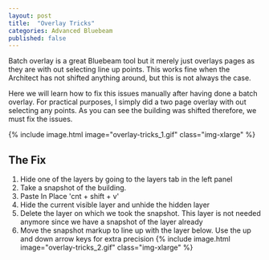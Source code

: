 ```yaml
---
layout: post
title:  "Overlay Tricks"
categories: Advanced Bluebeam
published: false
---
```


Batch overlay is a great Bluebeam tool but it merely just overlays pages as they are with out selecting line up points. This works fine when the Architect has not shifted anything around, but this is not always the case. 

Here we will learn how to fix this issues manually after having done a batch overlay. For practical purposes, I simply did a two page overlay with out selecting any points. As you can see the building was shifted therefore, we must fix the issues. 

{% include image.html image="overlay-tricks_1.gif" class="img-xlarge" %}

## The Fix

1. Hide one of the layers by going to the layers tab in the left panel
2. Take a snapshot of the building. 
3. Paste In Place 'cnt + shift + v'
4. Hide the current visible layer and unhide the hidden layer
5. Delete the layer on which we took the snapshot. This layer is not needed anymore since we have a snapshot of the layer already
6. Move the snapshot markup to line up with the layer below. Use the up and down arrow keys for extra precision 
    {% include image.html image="overlay-tricks_2.gif" class="img-xlarge" %}